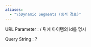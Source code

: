 ```yaml
---
aliases:
  - "\bDynamic Segments (동적 경로)"
---
```

URL Parameter : / 뒤에 아이템의 id를 명시 

Query String : ?